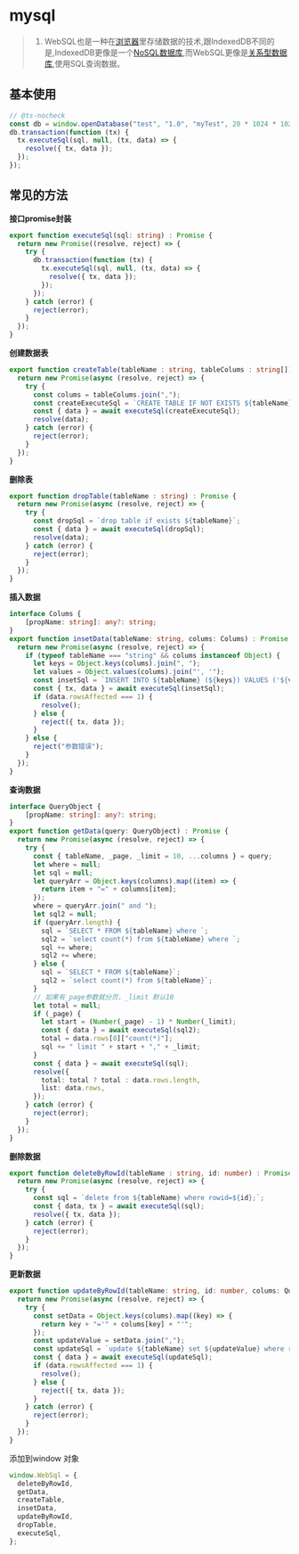 # mysql

> 1. WebSQL也是一种在[浏览器](https://www.baidu.com/s?wd=浏览器&from=1012015a&fenlei=mv6quAkxTZn0IZRqIHckPjm4nH00T1Y4PhRYuj9BnHbYrH79ry790ZwV5Hcvrjm3rH6sPfKWUMw85HfYnjn4nH6sgvPsT6KdThsqpZwYTjCEQLGCpyw9Uz4Bmy-bIi4WUvYETgN-TLwGUv3EnH6vnWcLPHb1n1f1PjD4PHTYPs)里存储数据的技术,跟IndexedDB不同的是,IndexedDB更像是一个[NoSQL数据库](https://www.baidu.com/s?wd=NoSQL数据库&from=1012015a&fenlei=mv6quAkxTZn0IZRqIHckPjm4nH00T1Y4PhRYuj9BnHbYrH79ry790ZwV5Hcvrjm3rH6sPfKWUMw85HfYnjn4nH6sgvPsT6KdThsqpZwYTjCEQLGCpyw9Uz4Bmy-bIi4WUvYETgN-TLwGUv3EnH6vnWcLPHb1n1f1PjD4PHTYPs),而WebSQL更像是[关系型数据库](https://www.baidu.com/s?wd=关系型数据库&from=1012015a&fenlei=mv6quAkxTZn0IZRqIHckPjm4nH00T1Y4PhRYuj9BnHbYrH79ry790ZwV5Hcvrjm3rH6sPfKWUMw85HfYnjn4nH6sgvPsT6KdThsqpZwYTjCEQLGCpyw9Uz4Bmy-bIi4WUvYETgN-TLwGUv3EnH6vnWcLPHb1n1f1PjD4PHTYPs),使用SQL查询数据。

## 基本使用

```js
// @ts-nocheck
const db = window.openDatabase("test", "1.0", "myTest", 20 * 1024 * 1024);
db.transaction(function (tx) {
  tx.executeSql(sql, null, (tx, data) => {
    resolve({ tx, data });
  });
});
```

## 常见的方法

**接口promise封装**

```ts
export function executeSql(sql: string) : Promise {
  return new Promise((resolve, reject) => {
    try {
      db.transaction(function (tx) {
        tx.executeSql(sql, null, (tx, data) => {
          resolve({ tx, data });
        });
      });
    } catch (error) {
      reject(error);
    }
  });
}
```

**创建数据表**

```ts
export function createTable(tableName : string, tableColums : string[]) : Promise {
  return new Promise(async (resolve, reject) => {
    try {
      const colums = tableColums.join(",");
      const createExecuteSql = `CREATE TABLE IF NOT EXISTS ${tableName} (${colums})`;
      const { data } = await executeSql(createExecuteSql);
      resolve(data);
    } catch (error) {
      reject(error);
    }
  });
}
```

**删除表**

```ts
export function dropTable(tableName : string) : Promise {
  return new Promise(async (resolve, reject) => {
    try {
      const dropSql = `drop table if exists ${tableName}`;
      const { data } = await executeSql(dropSql);
      resolve(data);
    } catch (error) {
      reject(error);
    }
  });
}
```

**插入数据**

```ts
interface Colums {
    [propName: string]: any?: string;
}
export function insetData(tableName: string, colums: Colums) : Promise {
  return new Promise(async (resolve, reject) => {
    if (typeof tableName === "string" && colums instanceof Object) {
      let keys = Object.keys(colums).join(", ");
      let values = Object.values(colums).join("', '");
      const insetSql = `INSERT INTO ${tableName} (${keys}) VALUES ('${values}')`;
      const { tx, data } = await executeSql(insetSql);
      if (data.rowsAffected === 1) {
        resolve();
      } else {
        reject({ tx, data });
      }
    } else {
      reject("参数错误");
    }
  });
}
```

**查询数据**

```ts
interface QueryObject {
    [propName: string]: any?: string;
}
export function getData(query: QueryObject) : Promise {
  return new Promise(async (resolve, reject) => {
    try {
      const { tableName, _page, _limit = 10, ...columns } = query;
      let where = null;
      let sql = null;
      let queryArr = Object.keys(columns).map((item) => {
        return item + "=" + columns[item];
      });
      where = queryArr.join(" and ");
      let sql2 = null;
      if (queryArr.length) {
        sql = `SELECT * FROM ${tableName} where `;
        sql2 = `select count(*) from ${tableName} where `;
        sql += where;
        sql2 += where;
      } else {
        sql = `SELECT * FROM ${tableName}`;
        sql2 = `select count(*) from ${tableName}`;
      }
      // 如果有_page参数就分页，_limit 默认10
      let total = null;
      if (_page) {
        let start = (Number(_page) - 1) * Number(_limit);
        const { data } = await executeSql(sql2);
        total = data.rows[0]["count(*)"];
        sql += " limit " + start + "," + _limit;
      }
      const { data } = await executeSql(sql);
      resolve({
        total: total ? total : data.rows.length,
        list: data.rows,
      });
    } catch (error) {
      reject(error);
    }
  });
}
```

**删除数据**

```ts
export function deleteByRowId(tableName : string, id: number) : Promise{
  return new Promise(async (resolve, reject) => {
    try {
      const sql = `delete from ${tableName} where rowid=${id};`;
      const { data, tx } = await executeSql(sql);
      resolve({ tx, data });
    } catch (error) {
      reject(error);
    }
  });
}
```

**更新数据**

```ts
export function updateByRowId(tableName: string, id: number, colums: QueryObject) : Promise {
  return new Promise(async (resolve, reject) => {
    try {
      const setData = Object.keys(colums).map((key) => {
        return key + "='" + colums[key] + "'";
      });
      const updateValue = setData.join(",");
      const updateSql = `update ${tableName} set ${updateValue} where rowid='${id}';`;
      const { data } = await executeSql(updateSql);
      if (data.rowsAffected === 1) {
        resolve();
      } else {
        reject({ tx, data });
      }
    } catch (error) {
      reject(error);
    }
  });
}
```

添加到window 对象

```js
window.WebSql = {
  deleteByRowId,
  getData,
  createTable,
  insetData,
  updateByRowId,
  dropTable,
  executeSql,
};
```

